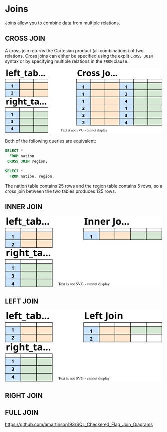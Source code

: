 # Joins

Joins allow you to combine data from multiple relations.

## CROSS JOIN

A cross join returns the Cartesian product (all combinations) of two relations. Cross joins can either be specified using the explit `CROSS JOIN` syntax or by specifying multiple relations in the `FROM` clause.

<img src="../diagrams/cross-join.svg">

Both of the following queries are equivalent:

~~~sql
SELECT *
  FROM nation
 CROSS JOIN region;
~~~

~~~sql
SELECT *
  FROM nation, region;
~~~

The nation table contains 25 rows and the region table contains 5 rows, so a cross join between the two tables produces 125 rows.

## INNER JOIN

<img src="../diagrams/inner-join.svg">

## LEFT JOIN

<img src="../diagrams/left-join.svg">

## RIGHT JOIN

## FULL JOIN


https://github.com/amartinson193/SQL_Checkered_Flag_Join_Diagrams
